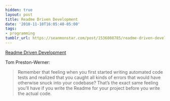 ```yaml
---
hidden: true
layout: post
title: Readme Driven Development
date: '2010-11-10T16:05:40-05:00'
tags:
- programming
tumblr_url: https://seanmonstar.com/post/1536808785/readme-driven-development
---
```

[Readme Driven Development](http://tom.preston-werner.com/2010/08/23/readme-driven-development.html)  

Tom Preston-Werner:

> Remember that feeling when you first started writing automated code tests and realized that you caught all kinds of errors that would have otherwise snuck into your codebase? That’s the exact same feeling you’ll have if you write the Readme for your project before you write the actual code.

